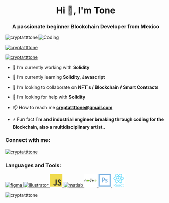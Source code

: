 <h1 align="center">Hi 👋, I'm Tone</h1>
<h3 align="center">A passionate beginner Blockchain Developer from Mexico</h3>
<img align="right" alt="Coding" width="400" src="https://img.search.brave.com/qiw7lYj6hQUoVIYdMlD5C2NsgZ_DjnhxC2MODN2GCbQ/fit/905/225/ce/1/aHR0cHM6Ly90c2Uy/Lm1tLmJpbmcubmV0/L3RoP2lkPU9JUC5L/WlcwSVBSZjR6VHk1/aFQzb0tISGtRSGFE/NCZwaWQ9QXBp">

<p align="left"> <img src="https://komarev.com/ghpvc/?username=cryptattttone&label=Profile%20views&color=0e75b6&style=flat" alt="cryptattttone" /> </p>

<p align="left"> <a href="https://github.com/ryo-ma/github-profile-trophy"><img src="https://github-profile-trophy.vercel.app/?username=cryptattttone" alt="cryptattttone" /></a> </p>

<p align="left"> <a href="https://twitter.com/cryptattttone" target="blank"><img src="https://img.shields.io/twitter/follow/cryptattttone?logo=twitter&style=for-the-badge" alt="cryptattttone" /></a> </p>

- 🔭 I’m currently working with **Solidity**

- 🌱 I’m currently learning **Solidity, Javascript**

- 👯 I’m looking to collaborate on **NFT´s / Blockchain / Smart Contracts**

- 🤝 I’m looking for help with **Solidity**

- 📫 How to reach me **cryptattttone@gmail.com**

- ⚡ Fun fact **I´m and industrial engineer breaking through coding for the Blockchain, also a multidisciplinary artist..**

<h3 align="left">Connect with me:</h3>
<p align="left">
<a href="https://twitter.com/cryptattttone" target="blank"><img align="center" src="https://raw.githubusercontent.com/rahuldkjain/github-profile-readme-generator/master/src/images/icons/Social/twitter.svg" alt="cryptattttone" height="30" width="40" /></a>
</p>

<h3 align="left">Languages and Tools:</h3>
<p align="left"> <a href="https://www.figma.com/" target="_blank" rel="noreferrer"> <img src="https://www.vectorlogo.zone/logos/figma/figma-icon.svg" alt="figma" width="40" height="40"/> </a> <a href="https://www.adobe.com/in/products/illustrator.html" target="_blank" rel="noreferrer"> <img src="https://www.vectorlogo.zone/logos/adobe_illustrator/adobe_illustrator-icon.svg" alt="illustrator" width="40" height="40"/> </a> <a href="https://developer.mozilla.org/en-US/docs/Web/JavaScript" target="_blank" rel="noreferrer"> <img src="https://raw.githubusercontent.com/devicons/devicon/master/icons/javascript/javascript-original.svg" alt="javascript" width="40" height="40"/> </a> <a href="https://www.mathworks.com/" target="_blank" rel="noreferrer"> <img src="https://upload.wikimedia.org/wikipedia/commons/2/21/Matlab_Logo.png" alt="matlab" width="40" height="40"/> </a> <a href="https://nodejs.org" target="_blank" rel="noreferrer"> <img src="https://raw.githubusercontent.com/devicons/devicon/master/icons/nodejs/nodejs-original-wordmark.svg" alt="nodejs" width="40" height="40"/> </a> <a href="https://www.photoshop.com/en" target="_blank" rel="noreferrer"> <img src="https://raw.githubusercontent.com/devicons/devicon/master/icons/photoshop/photoshop-line.svg" alt="photoshop" width="40" height="40"/> </a> <a href="https://reactjs.org/" target="_blank" rel="noreferrer"> <img src="https://raw.githubusercontent.com/devicons/devicon/master/icons/react/react-original-wordmark.svg" alt="react" width="40" height="40"/> </a> </p>

<p><img align="center" src="https://github-readme-stats.vercel.app/api/top-langs?username=cryptattttone&show_icons=true&locale=en&layout=compact" alt="cryptattttone" /></p>
